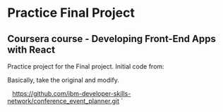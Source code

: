 # Practice Final Project

## Coursera course - Developing Front-End Apps with React

Practice project for the Final project. Initial code from:

Basically, take the original and modify.

`
` https://github.com/ibm-developer-skills-network/conference_event_planner.git
`
